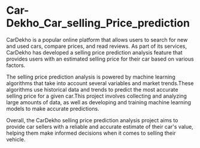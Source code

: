 # Car-Dekho_Car_selling_Price_prediction

CarDekho is a popular online platform that allows users to search for new and used cars, compare prices, and read reviews. As part of its services, CarDekho has developed a selling price prediction analysis feature that provides users with an estimated selling price for their car based on various factors.

The selling price prediction analysis is powered by machine learning algorithms that take into account several variables and market trends.These algorithms use historical data and trends to predict the most accurate selling price for a given car.This project involves collecting and analyzing large amounts of data, as well as developing and training machine learning models to make accurate predictions.

Overall, the CarDekho selling price prediction analysis project aims to provide car sellers with a reliable and accurate estimate of their car's value, helping them make informed decisions when it comes to selling their vehicle.
